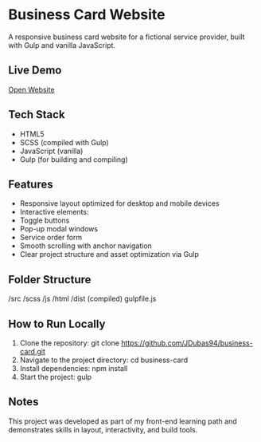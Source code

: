 # Business Card Website
A responsive business card website for a fictional service provider, built with Gulp and vanilla JavaScript.
##  Live Demo
[Open Website](https://jdubas94.github.io/business-card/)
## Tech Stack
- HTML5
- SCSS (compiled with Gulp)
- JavaScript (vanilla)
- Gulp (for building and compiling)
## Features
- Responsive layout optimized for desktop and mobile devices
- Interactive elements:
- Toggle buttons
- Pop-up modal windows
- Service order form
- Smooth scrolling with anchor navigation
- Clear project structure and asset optimization via Gulp
## Folder Structure
/src
/scss
/js
/html
/dist (compiled)
gulpfile.js
## How to Run Locally
1. Clone the repository:
git clone https://github.com/JDubas94/business-card.git
2. Navigate to the project directory:
cd business-card
3. Install dependencies:
npm install
4. Start the project:
gulp
## Notes
This project was developed as part of my front-end learning path and demonstrates skills in layout, interactivity, and build tools.

